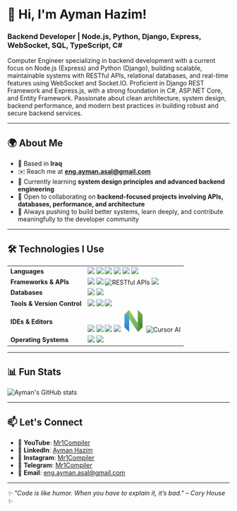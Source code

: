 # 👋 Hi, I'm Ayman Hazim!

### Backend Developer | Node.js, Python, Django, Express, WebSocket, SQL, TypeScript, C#

Computer Engineer specializing in backend development with a current focus on Node.js (Express) and Python (Django), building scalable, maintainable systems with RESTful APIs, relational databases, and real-time features using WebSocket and Socket.IO. Proficient in Django REST Framework and Express.js, with a strong foundation in C#, ASP.NET Core, and Entity Framework. Passionate about clean architecture, system design, backend performance, and modern best practices in building robust and secure backend services.

---

## 🌍 About Me

- 📍 Based in **Iraq**
- ✉️ Reach me at **[eng.ayman.asal@gmail.com](mailto:eng.ayman.asal@gmail.com)**
- 🧠 Currently learning **system design principles and advanced backend engineering**
- 🤝 Open to collaborating on **backend-focused projects involving APIs, databases, performance, and architecture**
- 🚀 Always pushing to build better systems, learn deeply, and contribute meaningfully to the developer community

---

## 🛠️ Technologies I Use

<div align="center">

<table>
  <tr>
    <td><strong>Languages</strong></td>
    <td>
      <img src="https://cdn.jsdelivr.net/gh/devicons/devicon/icons/csharp/csharp-original.svg" width="50"/>
      <img src="https://skillicons.dev/icons?i=cpp" width="50"/>
      <img src="https://skillicons.dev/icons?i=c" width="50"/>
      <img src="https://skillicons.dev/icons?i=js" width="50"/>
      <img src="https://skillicons.dev/icons?i=ts" width="50"/>
      <img src="https://skillicons.dev/icons?i=python" width="50"/>
    </td>
  </tr>
  <tr>
    <td><strong>Frameworks & APIs</strong></td>
    <td>
      <img src="https://skillicons.dev/icons?i=dotnet" width="50"/>
      <img src="https://skillicons.dev/icons?i=postman" width="50"/>
      <img src="https://img.icons8.com/color/100/api.png" width="50" title="RESTful APIs"/>
      <img src="https://skillicons.dev/icons?i=django" width="50"/>
    </td>
  </tr>
  <tr>
    <td><strong>Databases</strong></td>
    <td>
      <img src="https://cdn.jsdelivr.net/gh/devicons/devicon/icons/microsoftsqlserver/microsoftsqlserver-plain.svg" width="50"/>
      <img src="https://skillicons.dev/icons?i=postgres" width="50"/>
    </td>
  </tr>
  <tr>
    <td><strong>Tools & Version Control</strong></td>
    <td>
      <img src="https://skillicons.dev/icons?i=docker" width="50"/>
      <img src="https://skillicons.dev/icons?i=git" width="50"/>
      <img src="https://skillicons.dev/icons?i=github" width="50"/>
    </td>
  </tr>
  <tr>
    <td><strong>IDEs & Editors</strong></td>
    <td>
      <img src="https://skillicons.dev/icons?i=visualstudio" width="50"/>
      <img src="https://skillicons.dev/icons?i=vscode" width="50"/>
      <img src="https://cdn.jsdelivr.net/gh/devicons/devicon/icons/rider/rider-original.svg" width="50"/>
      <img src="https://cdn.jsdelivr.net/gh/devicons/devicon/icons/vim/vim-original.svg" width="50"/>
      <img src="https://raw.githubusercontent.com/devicons/devicon/master/icons/neovim/neovim-original.svg" width="50"/>
      <img src="https://avatars.githubusercontent.com/u/139895814?s=200&v=4" width="50" title="Cursor AI"/>
    </td>
  </tr>
  <tr>
    <td><strong>Operating Systems</strong></td>
    <td>
      <img src="https://skillicons.dev/icons?i=linux" width="50"/>
      <img src="https://skillicons.dev/icons?i=windows" width="50"/>
    </td>
  </tr>
</table>

</div>

---

## 📊 Fun Stats

![Ayman's GitHub stats](https://github-readme-stats.vercel.app/api?username=mr1compiler&show_icons=true&theme=tokyonight&hide_border=true)

---

## 📫 Let's Connect

- 🎥 **YouTube**: [Mr1Compiler](https://www.youtube.com/@Mr1Compiler)  
- 💼 **LinkedIn**: [Ayman Hazim](https://www.linkedin.com/in/ayman-hazim-a8219b327/)  
- 📸 **Instagram**: [Mr1Compiler](https://instagram.com/mr1compiler)  
- 💬 **Telegram**: [Mr1Compiler](https://t.me/mr1compiler)  
- 📧 **Email**: [eng.ayman.asal@gmail.com](mailto:eng.ayman.asal@gmail.com)

---

_✨ "Code is like humor. When you have to explain it, it’s bad." – Cory House ✨_
